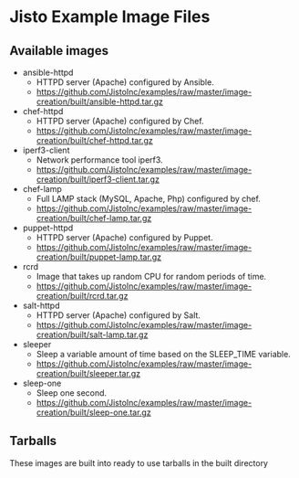# Jisto Example Image Files

## Available images
* ansible-httpd
  - HTTPD server (Apache) configured by Ansible.
  - https://github.com/JistoInc/examples/raw/master/image-creation/built/ansible-httpd.tar.gz
* chef-httpd
  - HTTPD server (Apache) configured by Chef.
  - https://github.com/JistoInc/examples/raw/master/image-creation/built/chef-httpd.tar.gz
* iperf3-client
  - Network performance tool iperf3.
  - https://github.com/JistoInc/examples/raw/master/image-creation/built/iperf3-client.tar.gz
* chef-lamp
  - Full LAMP stack (MySQL, Apache, Php) configured by chef.
  - https://github.com/JistoInc/examples/raw/master/image-creation/built/chef-lamp.tar.gz
* puppet-httpd
  - HTTPD server (Apache) configured by Puppet.
  - https://github.com/JistoInc/examples/raw/master/image-creation/built/puppet-lamp.tar.gz
* rcrd
  - Image that takes up random CPU for random periods of time.
  - https://github.com/JistoInc/examples/raw/master/image-creation/built/rcrd.tar.gz
* salt-httpd
  - HTTPD server (Apache) configured by Salt.
  - https://github.com/JistoInc/examples/raw/master/image-creation/built/salt-lamp.tar.gz
* sleeper
  - Sleep a variable amount of time based on the SLEEP_TIME variable.
  - https://github.com/JistoInc/examples/raw/master/image-creation/built/sleeper.tar.gz
* sleep-one
  - Sleep one second.
  - https://github.com/JistoInc/examples/raw/master/image-creation/built/sleep-one.tar.gz

## Tarballs

These images are built into ready to use tarballs in the built directory

